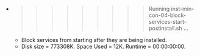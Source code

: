 * >>>>>>>>> Running inst-min-con-04-block-services-start-postinstall.sh ...
  * Block services from starting after they are being installed.
  * Disk size = 773308K. Space Used = 12K. Runtime = 00:00:00:00.
